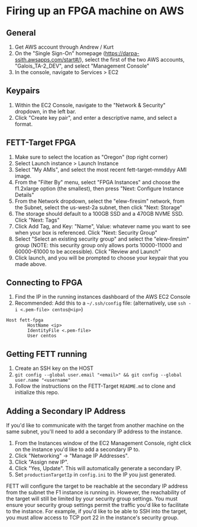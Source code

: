 # Firing up an FPGA machine on AWS

## General

1. Get AWS account through Andrew / Kurt
2. On the "Single Sign-On" homepage (https://darpa-ssith.awsapps.com/start#/), select the first of the two AWS accounts, "Galois_TA-2_DEV", and select "Management Console"
3. In the console, navigate to Services > EC2

## Keypairs

1. Within the EC2 Console, navigate to the "Network & Security" dropdown, in the left bar. 
2. Click "Create key pair", and enter a descriptive name, and select a format.

## FETT-Target FPGA

1. Make sure to select the location as "Oregon" (top right corner)
2. Select Launch instance > Launch Instance
3. Select "My AMIs", and select the most recent fett-target-mmddyy AMI image.
4. From the "Filter By" menu, select "FPGA Instances" and choose the f1.2xlarge option (the smallest), then press "Next: Configure Instance Details"
5. From the Network dropdown, select  the "elew-firesim" network, from the Subnet, select the us-west-2a subnet, then click "Next: Storage"
6. The storage should default to a 100GB SSD and a 470GB NVME SSD. Click "Next: Tags"
7. Click Add Tag, and Key: "Name", Value: whatever name you want to see when your box is referenced. Click "Next: Security Group"
8. Select "Select an existing security group" and select the "elew-firesim" group (NOTE: this security group only allows ports 10000-11000 and 60000-61000 to be accessible). Click "Review and Launch"
9. Click launch, and you will be prompted to choose your keypair that you made above.

## Connecting to FPGA

1. Find the IP in the running instances dashboard of the AWS EC2 Console
2. Recommended: Add this to a `~/.ssh/config` file: (alternatively, use `ssh -i <.pem-file> centos@<ip>`)
```
Host fett-fpga
        HostName <ip>
        IdentityFile <.pem-file>
        User centos
```

## Getting FETT running

1. Create an SSH key on the HOST
2. `git config --global user.email "<email>" && git config --global user.name "<username"`
3. Follow the instructions on the FETT-Target `README.md` to clone and initialize this repo.

## Adding a Secondary IP Address

If you'd like to communicate with the target from another machine on the same
subnet, you'll need to add a secondary IP address to the instance.

1. From the Instances window of the EC2 Management Console, right click on the
   instance you'd like to add a secondary IP to.
2. Click "Networking" -> "Manage IP Addresses".
3. Click "Assign new IP".
4. Click "Yes, Update".  This will automatically generate a secondary IP.
5. Set `productionTargetIp` in `config.ini` to the IP you just generated.

FETT will configure the target to be reachable at the secondary IP address from
the subnet the F1 instance is running in.  However, the reachability of the
target will still be limited by your security group settings.  You must ensure
your security group settings permit the traffic you'd like to facilitate to the
instance.  For example, if you'd like to be able to SSH into the target, you
must allow access to TCP port 22 in the instance's security group.

